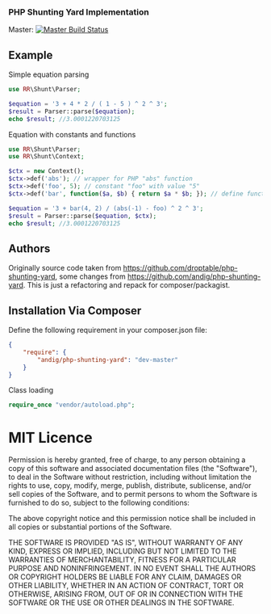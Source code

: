 ### PHP Shunting Yard Implementation

Master: [![Master Build Status](https://travis-ci.org/andig/php-shunting-yard.png?branch=master)](https://travis-ci.org/andig/php-shunting-yard)

## Example

Simple equation parsing
```php
use RR\Shunt\Parser;

$equation = '3 + 4 * 2 / ( 1 - 5 ) ^ 2 ^ 3';
$result = Parser::parse($equation);
echo $result; //3.0001220703125
```

Equation with constants and functions
```php
use RR\Shunt\Parser;
use RR\Shunt\Context;

$ctx = new Context();
$ctx->def('abs'); // wrapper for PHP "abs" function
$ctx->def('foo', 5); // constant "foo" with value "5"
$ctx->def('bar', function($a, $b) { return $a * $b; }); // define function

$equation = '3 + bar(4, 2) / (abs(-1) - foo) ^ 2 ^ 3';
$result = Parser::parse($equation, $ctx);
echo $result; //3.0001220703125
```

## Authors

Originally source code taken from https://github.com/droptable/php-shunting-yard, some changes from https://github.com/andig/php-shunting-yard. This is just a refactoring and repack for composer/packagist.

## Installation Via Composer

Define the following requirement in your composer.json file:

```json
{
    "require": {
        "andig/php-shunting-yard": "dev-master"
    }
}
```

Class loading

```php
require_once "vendor/autoload.php";
```


# MIT Licence

Permission is hereby granted, free of charge, to any person obtaining a copy of this software and associated documentation files (the "Software"), to deal in the Software without restriction, including without limitation the rights to use, copy, modify, merge, publish, distribute, sublicense, and/or sell copies of the Software, and to permit persons to whom the Software is furnished to do so, subject to the following conditions:

The above copyright notice and this permission notice shall be included in all copies or substantial portions of the Software.

THE SOFTWARE IS PROVIDED "AS IS", WITHOUT WARRANTY OF ANY KIND, EXPRESS OR IMPLIED, INCLUDING BUT NOT LIMITED TO THE WARRANTIES OF MERCHANTABILITY, FITNESS FOR A PARTICULAR PURPOSE AND NONINFRINGEMENT. IN NO EVENT SHALL THE AUTHORS OR COPYRIGHT HOLDERS BE LIABLE FOR ANY CLAIM, DAMAGES OR OTHER LIABILITY, WHETHER IN AN ACTION OF CONTRACT, TORT OR OTHERWISE, ARISING FROM, OUT OF OR IN CONNECTION WITH THE SOFTWARE OR THE USE OR OTHER DEALINGS IN THE SOFTWARE.